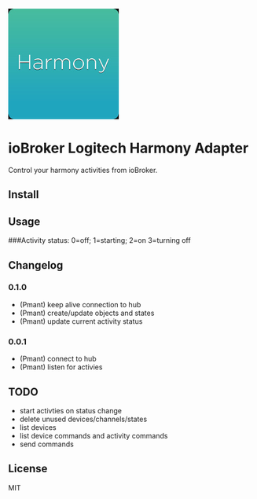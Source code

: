 ![Logo](admin/harmony.jpeg)
# ioBroker Logitech Harmony Adapter

Control your harmony activities from ioBroker.

## Install

## Usage
###Activity status:
0=off;
1=starting;
2=on
3=turning off

## Changelog
### 0.1.0
* (Pmant) keep alive connection to hub
* (Pmant) create/update objects and states
* (Pmant) update current activity status
### 0.0.1
* (Pmant) connect to hub
* (Pmant) listen for activies


## TODO
* start activties on status change
* delete unused devices/channels/states
* list devices 
* list device commands and activity commands
* send commands

## License

MIT



